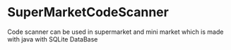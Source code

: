 # SuperMarketCodeScanner

Code scanner can be used in supermarket and mini market which is made with java with SQLite DataBase
